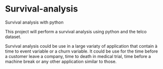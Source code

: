 # Survival-analysis
Survival analysis with python

This project will perform a survival analysis using python and the telco dataset.

Survival analysis could be use in a large variaty of application that contain à time to event variable or a churn variable. It could be use for the time before a customer leave a company, time to death in medical trial, time before a machine break or any other application similar to those. 
